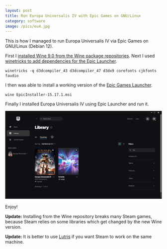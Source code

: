 ```yaml
---
layout: post
title: Run Europa Universalis IV with Epic Games on GNU/Linux
category: software
image: /pics/eu4.jpg
---
```


This is how I managed to run Europa Universalis IV via Epic Games on GNU/Linux (Debian 12).

First I [installed Wine 9.0 from the Wine package repositories][1].
Next I used [winetricks to add dependencies for the Epic Launcher][2].

```Shell
winetricks -q d3dcompiler_43 d3dcompiler_47 d3dx9 corefonts cjkfonts faudio
```

I then was able to install a working version of the [Epic Games Launcher][3].

```Shell
wine EpicInstaller-15.17.1.msi
```

Finally I installed Europa Universalis IV using Epic Launcher and run it.

![Europa Universalis IV on GNU/Linux (Debian 12)](/pics/eu4.jpg)

Enjoy!

**Update:** Installing from the Wine repository breaks many Steam games, because Steam relies on some libraries which get changed by the new Wine version.

**Update:** It is better to use [Lutris][4] if you want Steam to work on the same machine.

[1]: https://wine.htmlvalidator.com/install-wine-on-debian-12.html
[2]: https://forum.manjaro.org/t/howto-installing-epic-games-and-other-games-via-wine-without-lutris-and-proton/92236
[3]: https://launcher-public-service-prod06.ol.epicgames.com/launcher/api/installer/download/EpicGamesLauncherInstaller.msi
[4]: https://lutris.net/

